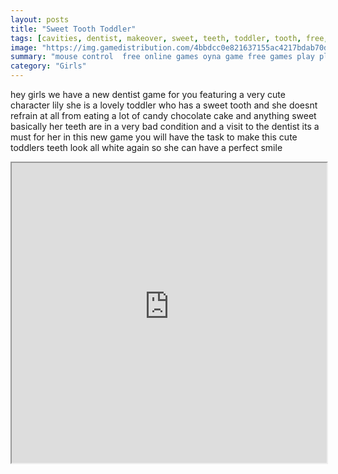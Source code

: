 ```yaml
---
layout: posts
title: "Sweet Tooth Toddler"
tags: [cavities, dentist, makeover, sweet, teeth, toddler, tooth, free, online, games, oyna, game, free, games, play, play, games]
image: "https://img.gamedistribution.com/4bbdcc0e821637155ac4217bdab70d2e.jpg"
summary: "mouse control  free online games oyna game free games play play games"
category: "Girls"
---
```


hey girls we have a new dentist game for you featuring a very cute character lily she is a lovely toddler who has a sweet tooth and she doesnt refrain at all from eating a lot of candy chocolate cake and anything sweet basically her teeth are in a very bad condition and a visit to the dentist its a must for her in this new game you will have the task to make this cute toddlers teeth look all white again so she can have a perfect smile

<iframe width="100%" height="480px;" src="https://flash.gamedistribution.com?game=4bbdcc0e821637155ac4217bdab70d2e"></iframe>